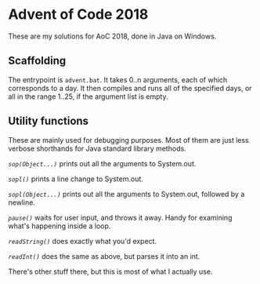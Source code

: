 # Advent of Code 2018

These are my solutions for AoC 2018, done in Java on Windows.

## Scaffolding

The entrypoint is `advent.bat`. It takes 0..n arguments, each of which corresponds
to a day. It then compiles and runs all of the specified days, or all in the
range 1..25, if the argument list is empty.

## Utility functions

These are mainly used for debugging purposes. Most of them are just less verbose
shorthands for Java standard library methods.

*`sop(Object...)`* prints out all the arguments to System.out.

*`sopl()`* prints a line change to System.out.

*`sopl(Object...)`* prints out all the arguments to System.out, followed by a newline.

*`pause()`* waits for user input, and throws it away. Handy for examining what's
happening inside a loop.

*`readString()`* does exactly what you'd expect.

*`readInt()`* does the same as above, but parses it into an int.

There's other stuff there, but this is most of what I actually use.
